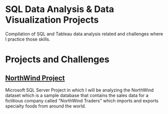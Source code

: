 # SQL Data Analysis & Data Visualization Projects
Compilation of SQL and Tableau data analysis related and challenges where I practice those skills.

# Projects and Challenges
## [NorthWind Project](https://github.com/Mzubac125/SQL-Project/blob/47a0473d627043dd32db993933b2a7d2b1d0c9be/NWpractice.sql)
Microsoft SQL Server Project in which I will be analyzing the NorthWind dataset which is a sample database that contains the sales data for a fictitious company called "NorthWind Traders" which imports and exports specialty foods from around the world.
